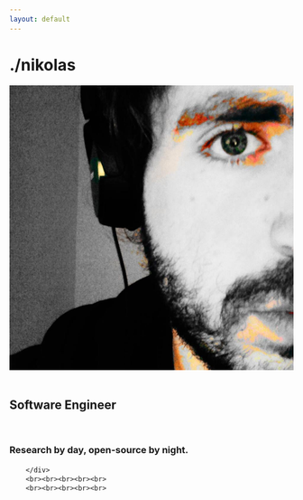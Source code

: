 ```yaml
---
layout: default
---
```


<div class="main-content">
        <h1>./nikolas</h1>
        <div class="col-4">
            <img class="home-img" src="./assest/nb1.png" alt="nb" />
        </div>
        <div class="col-6">
            <br>
            <h2><b>Software Engineer</b></h2>
            <br>
            <h3>Research by <b>day</b>, open-source by <b>night.</b></h3>

        </div>
        <br><br><br><br><br>
        <br><br><br><br><br>
</div>
